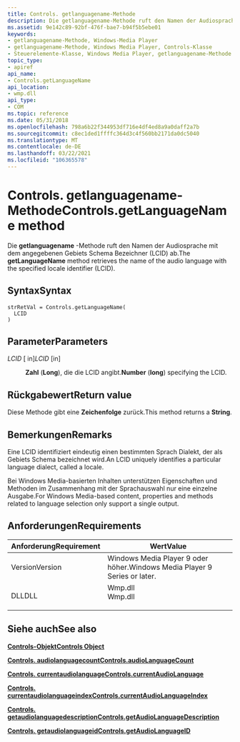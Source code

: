 ```yaml
---
title: Controls. getlanguagename-Methode
description: Die getlanguagename-Methode ruft den Namen der Audiosprache mit dem angegebenen Gebiets Schema Bezeichner (LCID) ab.
ms.assetid: 9e142c89-92bf-476f-bae7-b94f5b5ebe01
keywords:
- getlanguagename-Methode, Windows-Media Player
- getlanguagename-Methode, Windows Media Player, Controls-Klasse
- Steuerelemente-Klasse, Windows Media Player, getlanguagename-Methode
topic_type:
- apiref
api_name:
- Controls.getLanguageName
api_location:
- wmp.dll
api_type:
- COM
ms.topic: reference
ms.date: 05/31/2018
ms.openlocfilehash: 798a6b22f344953df716e4df4ed8a9a0daff2a7b
ms.sourcegitcommit: c8ec1ded1ffffc364d3c4f560bb2171da0dc5040
ms.translationtype: MT
ms.contentlocale: de-DE
ms.lasthandoff: 03/22/2021
ms.locfileid: "106365578"
---
```

# <a name="controlsgetlanguagename-method"></a><span data-ttu-id="b9069-106">Controls. getlanguagename-Methode</span><span class="sxs-lookup"><span data-stu-id="b9069-106">Controls.getLanguageName method</span></span>

<span data-ttu-id="b9069-107">Die **getlanguagename** -Methode ruft den Namen der Audiosprache mit dem angegebenen Gebiets Schema Bezeichner (LCID) ab.</span><span class="sxs-lookup"><span data-stu-id="b9069-107">The **getLanguageName** method retrieves the name of the audio language with the specified locale identifier (LCID).</span></span>

## <a name="syntax"></a><span data-ttu-id="b9069-108">Syntax</span><span class="sxs-lookup"><span data-stu-id="b9069-108">Syntax</span></span>


```JScript
strRetVal = Controls.getLanguageName(
  LCID
)
```



## <a name="parameters"></a><span data-ttu-id="b9069-109">Parameter</span><span class="sxs-lookup"><span data-stu-id="b9069-109">Parameters</span></span>

<dl> <dt>

<span data-ttu-id="b9069-110">*LCID* \[ in\]</span><span class="sxs-lookup"><span data-stu-id="b9069-110">*LCID* \[in\]</span></span>
</dt> <dd>

<span data-ttu-id="b9069-111">**Zahl** (**Long**), die die LCID angibt.</span><span class="sxs-lookup"><span data-stu-id="b9069-111">**Number** (**long**) specifying the LCID.</span></span>

</dd> </dl>

## <a name="return-value"></a><span data-ttu-id="b9069-112">Rückgabewert</span><span class="sxs-lookup"><span data-stu-id="b9069-112">Return value</span></span>

<span data-ttu-id="b9069-113">Diese Methode gibt eine **Zeichenfolge** zurück.</span><span class="sxs-lookup"><span data-stu-id="b9069-113">This method returns a **String**.</span></span>

## <a name="remarks"></a><span data-ttu-id="b9069-114">Bemerkungen</span><span class="sxs-lookup"><span data-stu-id="b9069-114">Remarks</span></span>

<span data-ttu-id="b9069-115">Eine LCID identifiziert eindeutig einen bestimmten Sprach Dialekt, der als Gebiets Schema bezeichnet wird.</span><span class="sxs-lookup"><span data-stu-id="b9069-115">An LCID uniquely identifies a particular language dialect, called a locale.</span></span>

<span data-ttu-id="b9069-116">Bei Windows Media-basierten Inhalten unterstützen Eigenschaften und Methoden im Zusammenhang mit der Sprachauswahl nur eine einzelne Ausgabe.</span><span class="sxs-lookup"><span data-stu-id="b9069-116">For Windows Media-based content, properties and methods related to language selection only support a single output.</span></span>

## <a name="requirements"></a><span data-ttu-id="b9069-117">Anforderungen</span><span class="sxs-lookup"><span data-stu-id="b9069-117">Requirements</span></span>



| <span data-ttu-id="b9069-118">Anforderung</span><span class="sxs-lookup"><span data-stu-id="b9069-118">Requirement</span></span> | <span data-ttu-id="b9069-119">Wert</span><span class="sxs-lookup"><span data-stu-id="b9069-119">Value</span></span> |
|--------------------|------------------------------------------------------------------------------------|
| <span data-ttu-id="b9069-120">Version</span><span class="sxs-lookup"><span data-stu-id="b9069-120">Version</span></span><br/> | <span data-ttu-id="b9069-121">Windows Media Player 9 oder höher.</span><span class="sxs-lookup"><span data-stu-id="b9069-121">Windows Media Player 9 Series or later.</span></span><br/>                                 |
| <span data-ttu-id="b9069-122">DLL</span><span class="sxs-lookup"><span data-stu-id="b9069-122">DLL</span></span><br/>     | <dl> <span data-ttu-id="b9069-123"><dt>Wmp.dll</dt></span><span class="sxs-lookup"><span data-stu-id="b9069-123"><dt>Wmp.dll</dt></span></span> </dl> |



## <a name="see-also"></a><span data-ttu-id="b9069-124">Siehe auch</span><span class="sxs-lookup"><span data-stu-id="b9069-124">See also</span></span>

<dl> <dt>

[<span data-ttu-id="b9069-125">**Controls-Objekt**</span><span class="sxs-lookup"><span data-stu-id="b9069-125">**Controls Object**</span></span>](controls-object.md)
</dt> <dt>

[<span data-ttu-id="b9069-126">**Controls. audiolanguagecount**</span><span class="sxs-lookup"><span data-stu-id="b9069-126">**Controls.audioLanguageCount**</span></span>](controls-audiolanguagecount.md)
</dt> <dt>

[<span data-ttu-id="b9069-127">**Controls. currentaudiolanguage**</span><span class="sxs-lookup"><span data-stu-id="b9069-127">**Controls.currentAudioLanguage**</span></span>](controls-currentaudiolanguage.md)
</dt> <dt>

[<span data-ttu-id="b9069-128">**Controls. currentaudiolanguageindex**</span><span class="sxs-lookup"><span data-stu-id="b9069-128">**Controls.currentAudioLanguageIndex**</span></span>](controls-currentaudiolanguageindex.md)
</dt> <dt>

[<span data-ttu-id="b9069-129">**Controls. getaudiolanguagedescription**</span><span class="sxs-lookup"><span data-stu-id="b9069-129">**Controls.getAudioLanguageDescription**</span></span>](controls-getaudiolanguagedescription.md)
</dt> <dt>

[<span data-ttu-id="b9069-130">**Controls. getaudiolanguageid**</span><span class="sxs-lookup"><span data-stu-id="b9069-130">**Controls.getAudioLanguageID**</span></span>](controls-getaudiolanguageid.md)
</dt> </dl>

 

 





